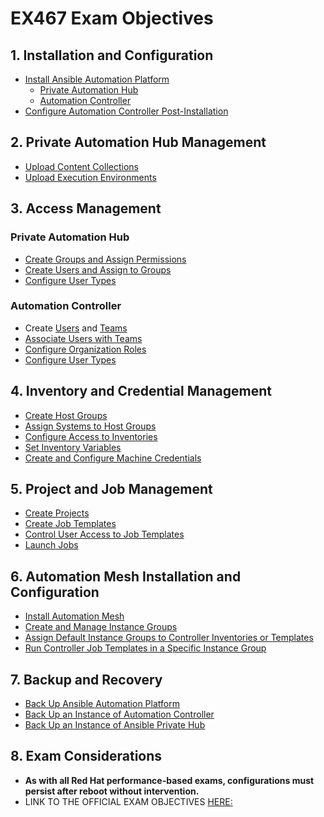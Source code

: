 # EX467 Exam Objectives

## 1. Installation and Configuration
- [Install Ansible Automation Platform](https://docs.redhat.com/en/documentation/red_hat_ansible_automation_platform/2.4/html-single/red_hat_ansible_automation_platform_installation_guide/index#assembly-platform-install-scenario)
  - [Private Automation Hub](https://docs.redhat.com/en/documentation/red_hat_ansible_automation_platform/2.4/html-single/red_hat_ansible_automation_platform_installation_guide/index#proc-verify-hub-installation_platform-install-scenario)
  - [Automation Controller](https://docs.redhat.com/en/documentation/red_hat_ansible_automation_platform/2.4/html-single/red_hat_ansible_automation_platform_installation_guide/index#proc-verify-controller-installation_platform-install-scenario)
- [Configure Automation Controller Post-Installation](https://docs.redhat.com/en/documentation/red_hat_ansible_automation_platform/2.4/html-single/automation_controller_administration_guide/index)

## 2. Private Automation Hub Management
- [Upload Content Collections](https://docs.redhat.com/en/documentation/red_hat_ansible_automation_platform/2.4/html/managing_content_in_automation_hub/managing-collections-hub#proc-uploading-collections)
- [Upload Execution Environments](https://docs.redhat.com/en/documentation/red_hat_ansible_automation_platform/2.4/html/creating_and_consuming_execution_environments/assembly-publishing-exec-env)

## 3. Access Management
### Private Automation Hub
- [Create Groups and Assign Permissions](https://docs.redhat.com/en/documentation/red_hat_ansible_automation_platform/2.4/html/getting_started_with_automation_hub/assembly-user-access#proc-create-group)
- [Create Users and Assign to Groups](https://docs.redhat.com/en/documentation/red_hat_ansible_automation_platform/2.4/html/getting_started_with_automation_hub/assembly-user-access#proc-create-users)
- [Configure User Types](https://docs.redhat.com/en/documentation/red_hat_ansible_automation_platform/2.4/html/getting_started_with_automation_hub/assembly-user-access#proc-create-super-users)

### Automation Controller
- Create [Users](https://docs.redhat.com/en/documentation/red_hat_ansible_automation_platform/2.4/html/automation_controller_user_guide/assembly-controller-users#proc-controller-creating-a-user) and [Teams](https://docs.redhat.com/en/documentation/red_hat_ansible_automation_platform/2.4/html/automation_controller_user_guide/assembly-controller-teams#proc-controller-creating-a-team)
- [Associate Users with Teams](https://docs.redhat.com/en/documentation/red_hat_ansible_automation_platform/2.4/html/automation_controller_user_guide/assembly-controller-teams#adding_or_removing_a_user_to_a_team)
- [Configure Organization Roles](https://docs.redhat.com/en/documentation/red_hat_ansible_automation_platform/2.4/html/automation_controller_user_guide/assembly-controller-organizations)
- [Configure User Types](https://docs.redhat.com/en/documentation/red_hat_ansible_automation_platform/2.4/html/automation_controller_user_guide/assembly-controller-users#proc-controller-creating-a-user)

## 4. Inventory and Credential Management
- [Create Host Groups](https://docs.redhat.com/en/documentation/red_hat_ansible_automation_platform/2.4/html-single/getting_started_with_automation_controller/index#controller-add-groups-and-hosts)
- [Assign Systems to Host Groups](https://docs.redhat.com/en/documentation/red_hat_ansible_automation_platform/2.4/html-single/getting_started_with_automation_controller/index#controller-add-groups-and-hosts)
- [Configure Access to Inventories](https://docs.redhat.com/en/documentation/red_hat_ansible_automation_platform/2.4/html/automation_controller_user_guide/controller-inventories#proc-controller-adding-inv-permissions)
- [Set Inventory Variables](https://docs.redhat.com/en/documentation/red_hat_ansible_automation_platform/2.4/html/automation_controller_user_guide/controller-inventories#ref-controller-group-name-vars-filtering)
- [Create and Configure Machine Credentials](https://docs.redhat.com/en/documentation/red_hat_ansible_automation_platform/2.4/html/automation_controller_user_guide/controller-credentials#controller-getting-started-create-credential)

## 5. Project and Job Management
- [Create Projects](https://docs.redhat.com/en/documentation/red_hat_ansible_automation_platform/2.4/html/automation_controller_user_guide/controller-projects#proc-controller-adding-a-project)
- [Create Job Templates](https://docs.redhat.com/en/documentation/red_hat_ansible_automation_platform/2.4/html/automation_controller_user_guide/controller-job-templates#controller-create-job-template)
- [Control User Access to Job Templates](https://docs.redhat.com/en/documentation/red_hat_ansible_automation_platform/2.4/html-single/automation_controller_user_guide/index#controller-adding-permissions_templates)
- [Launch Jobs](https://docs.redhat.com/en/documentation/red_hat_ansible_automation_platform/2.4/html-single/automation_controller_user_guide/index#controller-launch-job-template)

## 6. Automation Mesh Installation and Configuration
- [Install Automation Mesh](https://docs.redhat.com/en/documentation/red_hat_ansible_automation_platform/2.4/html-single/automation_mesh_guide/index)
- [Create and Manage Instance Groups](https://docs.redhat.com/en/documentation/red_hat_ansible_automation_platform/2.4/html-single/automation_controller_user_guide/index#creating-and-managing-instance-groups)
- [Assign Default Instance Groups to Controller Inventories or Templates](https://docs.redhat.com/en/documentation/red_hat_ansible_automation_platform/2.4/html-single/automation_controller_user_guide/index#assigning-instance-groups)
- [Run Controller Job Templates in a Specific Instance Group](https://docs.redhat.com/en/documentation/red_hat_ansible_automation_platform/2.4/html-single/automation_controller_user_guide/index#running-job-templates-in-instance-groups)

## 7. Backup and Recovery
- [Back Up Ansible Automation Platform](https://docs.redhat.com/en/documentation/red_hat_ansible_automation_platform/2.4/html-single/administration_guide/index#backup-and-restore)
- [Back Up an Instance of Automation Controller](https://docs.redhat.com/en/documentation/red_hat_ansible_automation_platform/2.4/html-single/administration_guide/index#backup-controller)
- [Back Up an Instance of Ansible Private Hub](https://docs.redhat.com/en/documentation/red_hat_ansible_automation_platform/2.4/html-single/administration_guide/index#backup-private-hub)

## 8. Exam Considerations
- **As with all Red Hat performance-based exams, configurations must persist after reboot without intervention.**
- LINK TO THE OFFICIAL EXAM OBJECTIVES [HERE:](https://www.redhat.com/en/services/training/ex467-red-hat-certified-specialist-managing-automation-ansible-automation-platform-exam?section=objectives)


